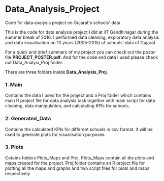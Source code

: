 # Data_Analysis_Project
Code for data analysis project on Gujarat's schools' data.

This is the code for data analysis project I did at IIT Gandhinagar during the summer break of 2016. I performed data cleaning, exploratory data analysis and data visualisation on 10 years (2005-2015) of schools' data of Gujarat.


For a quick and brief summary of my project you can check out the poster file **PROJECT_POSTER.pdf**. And for the code and data I used please check out Data_Analysi_Proj folder.


There are three folders inside **Data_Analysis_Proj**. 

### 1. Main
Contains the data I used for the project and a Proj folder which contains main R project file for data analysis task together with main script for data cleaning, data manipulation, and calculating KPIs for schools.

### 2. Generated_Data
Contains the calculated KPIs for different schools in csv format. It will be used to generate plots for visualisation purposes.

### 3. Plots
Cotains folders Plots_Maps and Proj. Plots_Maps contain all the plots and maps created for the project. Proj folder contains an R project file for plotting all the maps and graphs and two script files for plots and maps respectively. 
